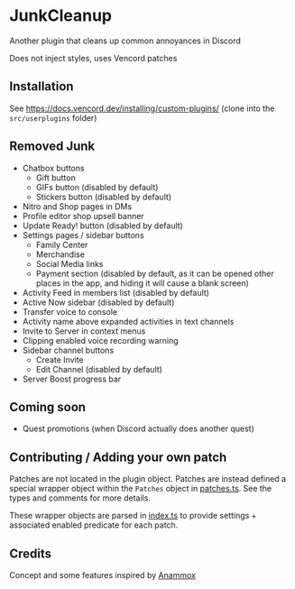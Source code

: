 # JunkCleanup

Another plugin that cleans up common annoyances in Discord

Does not inject styles, uses Vencord patches

## Installation

See https://docs.vencord.dev/installing/custom-plugins/ (clone into the `src/userplugins` folder)

## Removed Junk

- Chatbox buttons
  - Gift button
  - GIFs button (disabled by default)
  - Stickers button (disabled by default)
- Nitro and Shop pages in DMs
- Profile editor shop upsell banner
- Update Ready! button (disabled by default)
- Settings pages / sidebar buttons
  - Family Center
  - Merchandise
  - Social Media links
  - Payment section (disabled by default, as it can be opened other places in the app, and hiding it will cause a blank screen)
- Activity Feed in members list (disabled by default)
- Active Now sidebar (disabled by default)
- Transfer voice to console
- Activity name above expanded activities in text channels
- Invite to Server in context menus
- Clipping enabled voice recording warning
- Sidebar channel buttons
  - Create Invite
  - Edit Channel (disabled by default)
- Server Boost progress bar

## Coming soon

- Quest promotions (when Discord actually does another quest)

## Contributing / Adding your own patch

Patches are not located in the plugin object. Patches are instead defined a special wrapper object within the `Patches` object in [patches.ts](./patches.ts). See the types and comments for more details.

These wrapper objects are parsed in [index.ts](./index.ts) to provide settings + associated enabled predicate for each patch.

## Credits

Concept and some features inspired by [Anammox](https://github.com/Kyuuhachi/VencordPlugins/tree/main/Anammox)
